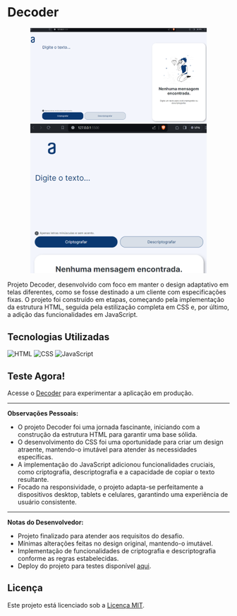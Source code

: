 # Decoder

<p align="center">
  <img src="https://github.com/Pidiotto/decoder/blob/main/print-desk.png" title="screenshot" alt="screenshot do jogo" width="400">
  <img src="https://github.com/Pidiotto/decoder/blob/main/print-mobile.png" title="screenshot" alt="screenshot do jogo" width="400">
</p>

Projeto Decoder, desenvolvido com foco em manter o design adaptativo em telas diferentes, como se fosse destinado a um cliente com especificações fixas. O projeto foi construído em etapas, começando pela implementação da estrutura HTML, seguida pela estilização completa em CSS e, por último, a adição das funcionalidades em JavaScript.

## Tecnologias Utilizadas

![HTML](https://img.shields.io/badge/HTML-5E5E5E?style=for-the-badge&logo=html5&logoColor=white)
![CSS](https://img.shields.io/badge/CSS-1572B6?style=for-the-badge&logo=css3&logoColor=white)
![JavaScript](https://img.shields.io/badge/JavaScript-F7DF1E?style=for-the-badge&logo=javascript&logoColor=black)

## Teste Agora!

Acesse o [Decoder](https://decoder2.vercel.app/) para experimentar a aplicação em produção.

---

**Observações Pessoais:**

- O projeto Decoder foi uma jornada fascinante, iniciando com a construção da estrutura HTML para garantir uma base sólida.
- O desenvolvimento do CSS foi uma oportunidade para criar um design atraente, mantendo-o imutável para atender às necessidades específicas.
- A implementação do JavaScript adicionou funcionalidades cruciais, como criptografia, descriptografia e a capacidade de copiar o texto resultante.
- Focado na responsividade, o projeto adapta-se perfeitamente a dispositivos desktop, tablets e celulares, garantindo uma experiência de usuário consistente.

---

**Notas do Desenvolvedor:**

- Projeto finalizado para atender aos requisitos do desafio.
- Mínimas alterações feitas no design original, mantendo-o imutável.
- Implementação de funcionalidades de criptografia e descriptografia conforme as regras estabelecidas.
- Deploy do projeto para testes disponível [aqui](https://decoder2.vercel.app/).

## Licença

Este projeto está licenciado sob a [Licença MIT](LICENSE).
